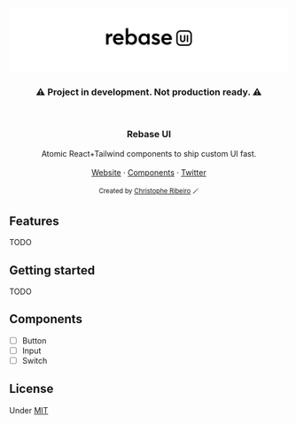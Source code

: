 <a href="https://rebaseui.com/">
  <img alt="Rebase UI" src=".github/banner.svg"/>
</a>

<br />

<div align="center">
  <h3>⚠️ Project in development. Not production ready. ⚠️</h3>
</div>

<br />

<div align="center">
  <h3>Rebase UI</h3>
</div>
<div align="center">
  Atomic React+Tailwind components to ship custom UI fast.
</div>

<br />

<div align="center">
  <a href="https://rebaseui.com/">Website</a> 
<span> · </span>
  <a href="https://rebaseui.com/components">Components</a> 
<span> · </span>
  <a href="https://twitter.com/rebaseui">Twitter</a>
</div>

<br />

<div align="center">
  <sup>Created by <a href="https://twitter.com/christoribeiro" target="_blank">Christophe Ribeiro</a> 🪄</sup>
</div>

## Features

TODO

## Getting started

TODO

## Components

- [ ] Button
- [ ] Input
- [ ] Switch

## License

Under [MIT](LICENSE)
